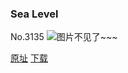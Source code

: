 ### Sea Level
No.3135
![图片不见了~~~](https://imgs.xkcd.com/comics/sea_level.png)

[原址](https://xkcd.com//3135) [下载](https://imgs.xkcd.com/comics/sea_level.png)

